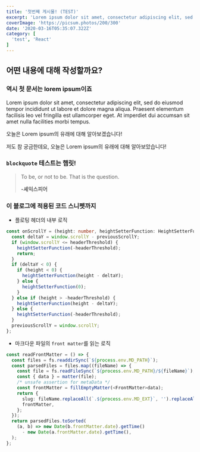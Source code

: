 ```yaml
---
title: '첫번째 게시물! (TEST)'
excerpt: 'Lorem ipsum dolor sit amet, consectetur adipiscing elit, sed do eiusmod tempor incididunt ut labore et dolore magna aliqua. Praesent elementum facilisis leo vel fringilla est ullamcorper eget. At imperdiet dui accumsan sit amet nulla facilities morbi tempus.'
coverImage: 'https://picsum.photos/200/300'
date: '2020-03-16T05:35:07.322Z'
category: [
  'test', 'React'
]
---
```


## 어떤 내용에 대해 작성할까요?

### 역시 첫 문서는 lorem ipsum이죠

Lorem ipsum dolor sit amet, consectetur adipiscing elit, sed do eiusmod tempor incididunt ut labore et dolore magna aliqua. Praesent elementum facilisis leo vel fringilla est ullamcorper eget. At imperdiet dui accumsan sit amet nulla facilities morbi tempus.

오늘은 Lorem ipsum의 유래에 대해 알아보겠습니다!

저도 참 궁금한데요, 오늘은 Lorem ipsum의 유래에 대해 알아보았습니다!


### `blockquote` 테스트는 햄릿!

> To be, or not to be. That is the question.
>
> **-셰익스피어**


### 이 블로그에 적용된 코드 스니펫까지

* 플로팅 헤더의 내부 로직

```typescript
const onScrollY = (height: number, heightSetterFunction: HeightSetterFunction) => {
  const deltaY = window.scrollY - previousScrollY;
  if (window.scrollY <= headerThreshold) {
    heightSetterFunction(-headerThreshold);
    return;
  }
  if (deltaY < 0) {
    if (height < 0) {
      heightSetterFunction(height - deltaY);
    } else {
      heightSetterFunction(0);
    }
  } else if (height > -headerThreshold) {
    heightSetterFunction(height - deltaY);
  } else {
    heightSetterFunction(-headerThreshold);
  }
  previousScrollY = window.scrollY;
};
```

* 마크다운 파일의 `front matter`를 읽는 로직

```typescript
const readFrontMatter = () => {
  const files = fs.readdirSync(`${process.env.MD_PATH}`);
  const parsedFiles = files.map((fileName) => {
    const file = fs.readFileSync(`${process.env.MD_PATH}/${fileName}`);
    const { data } = matter(file);
    /* unsafe assertion for metaData */
    const frontMatter = fillEmptyMatter(<FrontMatter>data);
    return {
      slug: fileName.replaceAll(`.${process.env.MD_EXT}`, '').replaceAll(' ', '-'),
      frontMatter,
    };
  });
  return parsedFiles.toSorted(
    (a, b) => new Date(b.frontMatter.date).getTime()
      - new Date(a.frontMatter.date).getTime(),
  );
};
```